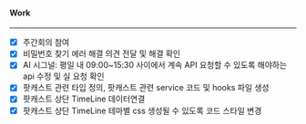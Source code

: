 
#### Work
---

- [x] 주간회의 참여
- [x] 비밀번호 찾기 에러 해결 의견 전달 및 해결 확인
- [x] AI 시그널: 평일 내 09:00~15:30 사이에서 계속 API 요청할 수 있도록 해야하는 api 수정 및 실 요청 확인
- [x] 팟캐스트 관련 타입 정의, 팟캐스트 관련 service 코드 및 hooks 파일 생성
- [x] 팟캐스트 상단 TimeLine 데이터연결
- [x] 팟캐스트 상단 TimeLine 테마별 css 생성될 수 있도록 코드 스타일 변경